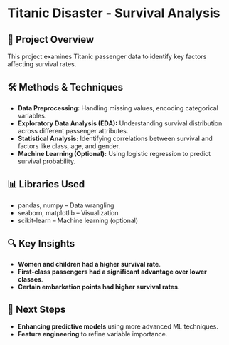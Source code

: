 # Titanic Disaster - Survival Analysis  

## 🚢 Project Overview  
This project examines Titanic passenger data to identify key factors affecting survival rates.  

## 🛠️ Methods & Techniques  
- **Data Preprocessing:** Handling missing values, encoding categorical variables.  
- **Exploratory Data Analysis (EDA):** Understanding survival distribution across different passenger attributes.  
- **Statistical Analysis:** Identifying correlations between survival and factors like class, age, and gender.  
- **Machine Learning (Optional):** Using logistic regression to predict survival probability.  

## 📊 Libraries Used  
- pandas, numpy – Data wrangling  
- seaborn, matplotlib – Visualization  
- scikit-learn – Machine learning (optional)  

## 🔍 Key Insights  
- **Women and children had a higher survival rate**.  
- **First-class passengers had a significant advantage over lower classes**.  
- **Certain embarkation points had higher survival rates**.  

## 🚀 Next Steps  
- **Enhancing predictive models** using more advanced ML techniques.  
- **Feature engineering** to refine variable importance.  
